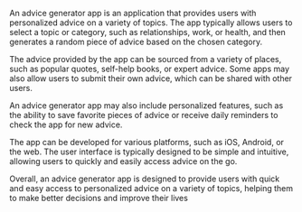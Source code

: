 An advice generator app is an application that provides users with personalized advice on a variety of topics. The app typically allows users to select a topic or category, such as relationships, work, or health, and then generates a random piece of advice based on the chosen category.

The advice provided by the app can be sourced from a variety of places, such as popular quotes, self-help books, or expert advice. Some apps may also allow users to submit their own advice, which can be shared with other users.

An advice generator app may also include personalized features, such as the ability to save favorite pieces of advice or receive daily reminders to check the app for new advice.

The app can be developed for various platforms, such as iOS, Android, or the web. The user interface is typically designed to be simple and intuitive, allowing users to quickly and easily access advice on the go.

Overall, an advice generator app is designed to provide users with quick and easy access to personalized advice on a variety of topics, helping them to make better decisions and improve their lives
